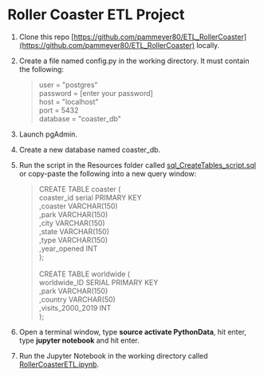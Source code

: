 # Roller Coaster ETL Project

1. Clone this repo [https://github.com/pammeyer80/ETL_RollerCoaster](https://github.com/pammeyer80/ETL_RollerCoaster) locally.


1. Create a file named config.py in the working directory. It must contain the following:

    >   user = "postgres" <br/>
        password = [enter your password] <br/>
        host = "localhost" <br/>
        port = 5432 <br/>
        database = "coaster_db" <br/>

1. Launch pgAdmin.

1. Create a new database named coaster_db.

1. Run the script in the Resources folder called [sql_CreateTables_script.sql](/resources/sql_CreateTables_script.sql) or copy-paste the following into a new query window: <br/>
    >   CREATE TABLE coaster ( <br/>
        coaster_id serial PRIMARY KEY <br/>
        ,coaster VARCHAR(150)  <br/>
        ,park VARCHAR(150) <br/>
        ,city VARCHAR(150) <br/>
        ,state VARCHAR(150) <br/>
        ,type VARCHAR(150) <br/>
        ,year_opened INT  <br/>
        ); <br/> <br/>
    >   CREATE TABLE worldwide (  <br/>
        worldwide_ID SERIAL PRIMARY KEY  <br/>
        ,park VARCHAR(150)  <br/>
        ,country VARCHAR(50)  <br/>
        ,visits_2000_2019 INT  <br/>
        ); <br/>

1. Open a terminal window, type **source activate PythonData**, hit enter, type **jupyter notebook** and hit enter.


1. Run the Jupyter Notebook in the working directory called [RollerCoasterETL.ipynb](RollerCoasterETL.ipynb).

